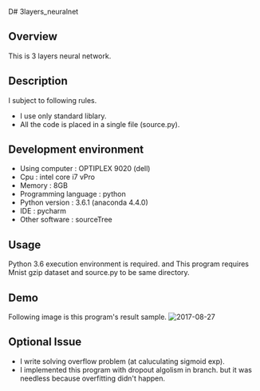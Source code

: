 
D# 3layers_neuralnet

## Overview
 This is 3 layers neural network.

## Description
 I subject to following rules.
 - I use only standard liblary.
 - All the code is placed in a single file (source.py).
 
## Development environment
- Using computer  : OPTIPLEX 9020 (dell)
- Cpu : intel core i7 vPro
- Memory : 8GB
- Programming language : python
- Python version : 3.6.1 (anaconda 4.4.0)
- IDE : pycharm
- Other software : sourceTree

## Usage
 Python 3.6 execution environment is required.
 and This program requires Mnist gzip dataset and source.py to be same directory. 

## Demo
 Following image is this program's result sample.
![2017-08-27](https://user-images.githubusercontent.com/22788346/29750042-8f20ff72-8b73-11e7-9e75-ac36d00a49a4.png)
## Optional Issue
 - I write solving overflow problem (at caluculating sigmoid exp).
 - I implemented this program with dropout algolism in branch. but it was needless because overfitting didn't happen. 
